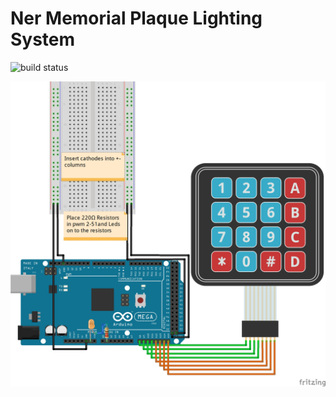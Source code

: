 # Ner Memorial Plaque Lighting System

![build status](https://img.shields.io/badge/build-ok-brightgreen.svg)

![](layout.jpg)